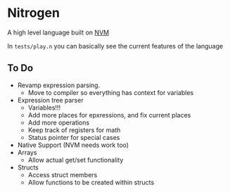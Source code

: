 # Nitrogen

A high level language built on [NVM](https://github.com/jonahisadev/nitrogen-vm)

In `tests/play.n` you can basically see the current features of the language

## To Do

* Revamp expression parsing.
	* Move to compiler so everything has context for variables
* Expression tree parser
	* Variables!!!
	* Add more places for epxressions, and fix current places
	* Add more operations
	* Keep track of registers for math
	* Status pointer for special cases
* Native Support (NVM needs work too)
* Arrays
	* Allow actual get/set functionality
* Structs
	* Access struct members
	* Allow functions to be created within structs